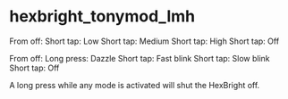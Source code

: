 hexbright_tonymod_lmh
===========================

From off:
Short tap:
Low
Short tap:
Medium
Short tap:
High
Short tap:
Off

From off:
Long press:
Dazzle
Short tap:
Fast blink
Short tap:
Slow blink
Short tap:
Off
 
 A long press while any mode is activated will shut the HexBright off.
 
